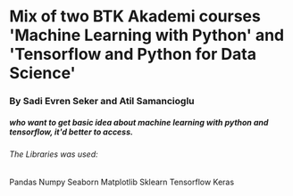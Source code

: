 # Mix of two BTK Akademi courses 'Machine Learning with Python' and 'Tensorflow and Python for Data Science' 
### By Sadi Evren Seker and Atil Samancioglu 
##### who want to get basic idea about machine learning with python and tensorflow, it'd better to access.
###### The Libraries was used:
 Pandas
 Numpy
 Seaborn
 Matplotlib 
 Sklearn
 Tensorflow
 Keras



